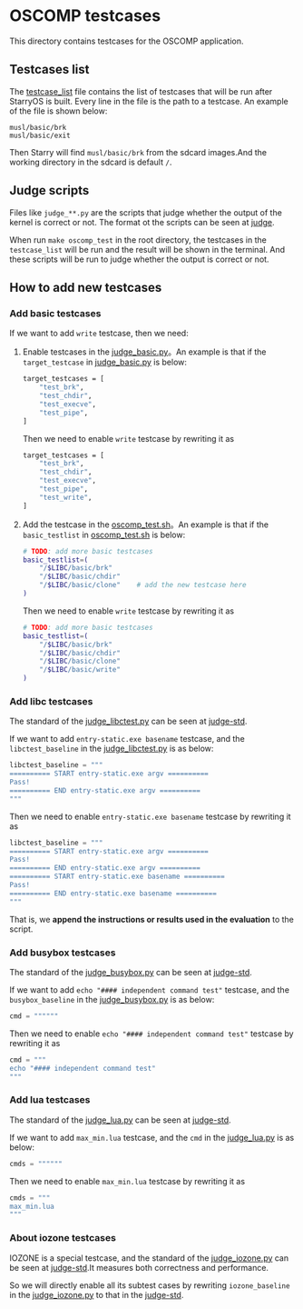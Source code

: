 # OSCOMP testcases

This directory contains testcases for the OSCOMP application.

## Testcases list

The [testcase_list](./testcase_list) file contains the list of testcases that will be run after StarryOS is built. Every line in the file is the path to a testcase. An example of the file is shown below:

```
musl/basic/brk
musl/basic/exit
```

Then Starry will find `musl/basic/brk` from the sdcard images.And the working directory in the sdcard is default `/`.

## Judge scripts

Files like `judge_**.py` are the scripts that judge whether the output of the kernel is correct or not. The format ot the scripts can be seen at [judge](https://github.com/Azure-stars/oskernel-testsuits-cooperation/tree/master/judge).

When run `make oscomp_test` in the root directory, the testcases in the `testcase_list` will be run and the result will be shown in the terminal. And these scripts will be run to judge whether the output is correct or not.

## How to add new testcases

### Add basic testcases

If we want to add `write` testcase, then we need:

1. Enable testcases in the [judge_basic.py](./judge_basic.py)。An example is that if the `target_testcase` in [judge_basic.py](./judge_basic.py) is below:

   ```sh
   target_testcases = [
       "test_brk",
       "test_chdir",
       "test_execve",
       "test_pipe",
   ]
   ```

   Then we need to enable `write` testcase by rewriting it as 

   ```sh
   target_testcases = [
       "test_brk",
       "test_chdir",
       "test_execve",
       "test_pipe",
       "test_write",
   ]
   ```

2. Add the testcase in the [oscomp_test.sh](../../scripts/oscomp_test.sh)。An example is that if the `basic_testlist` in [oscomp_test.sh](../../scripts/oscomp_test.sh)  is below:

   ```sh
   # TODO: add more basic testcases
   basic_testlist=(
       "/$LIBC/basic/brk"
       "/$LIBC/basic/chdir"
       "/$LIBC/basic/clone"    # add the new testcase here
   )
   ```

   Then we need to enable `write` testcase by rewriting it as 

   ```sh
   # TODO: add more basic testcases
   basic_testlist=(
       "/$LIBC/basic/brk"
       "/$LIBC/basic/chdir"
       "/$LIBC/basic/clone"
       "/$LIBC/basic/write"
   )
   ```

### Add libc testcases

The standard of the  [judge_libctest.py](./judge_libctest.py) can be seen at [judge-std](https://github.com/Azure-stars/oskernel-testsuits-cooperation/tree/master/judge/judge_libctest.py).

If we want to add `entry-static.exe basename` testcase, and the `libctest_baseline` in the [judge_libctest.py](./judge_libctest.py) is as below:

```python
libctest_baseline = """
========== START entry-static.exe argv ==========
Pass!
========== END entry-static.exe argv ==========
"""
```

Then we need to enable `entry-static.exe basename` testcase by rewriting it as 

```python
libctest_baseline = """
========== START entry-static.exe argv ==========
Pass!
========== END entry-static.exe argv ==========
========== START entry-static.exe basename ==========
Pass!
========== END entry-static.exe basename ==========
"""
```

That is, we **append the instructions or results used in the evaluation** to the script.

### Add busybox testcases

The standard of the [judge_busybox.py](./judge_busybox.py) can be seen at [judge-std](https://github.com/Azure-stars/oskernel-testsuits-cooperation/tree/master/judge/judge_busybox.py).

If we want to add `echo "#### independent command test"` testcase, and the `busybox_baseline` in the [judge_busybox.py](./judge_busybox.py) is as below:

```python
cmd = """"""
```

Then we need to enable `echo "#### independent command test"` testcase by rewriting it as 

```python
cmd = """
echo "#### independent command test"
"""
```

### Add lua testcases

The standard of the [judge_lua.py](./judge_lua.py) can be seen at [judge-std](https://github.com/Azure-stars/oskernel-testsuits-cooperation/tree/master/judge/judge_lua.py).

If we want to add `max_min.lua` testcase, and the `cmd` in the [judge_lua.py](./judge_lua.py) is as below:

```python
cmds = """"""
```

Then we need to enable `max_min.lua` testcase by rewriting it as 

```python
cmds = """
max_min.lua
"""
```


### About iozone testcases

IOZONE is a special testcase, and the standard of the [judge_iozone.py](./judge_iozone.py) can be seen at [judge-std](https://github.com/Azure-stars/oskernel-testsuits-cooperation/tree/master/judge/judge_iozone.py).It measures both correctness and performance.

So we will directly enable all its subtest cases by rewriting `iozone_baseline` in the [judge_iozone.py](./judge_iozone.py) to that in the [judge-std](https://github.com/Azure-stars/oskernel-testsuits-cooperation/tree/master/judge/judge_iozone.py).